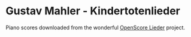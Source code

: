 # Gustav Mahler - Kindertotenlieder

Piano scores downloaded from the wonderful [OpenScore Lieder](https://musescore.com/user/27638568/sets/5051725) project.